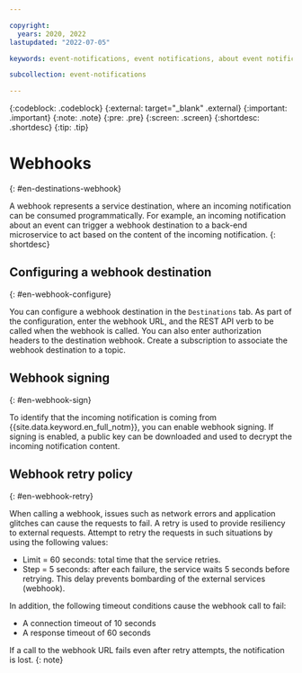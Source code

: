 ```yaml
---

copyright:
  years: 2020, 2022
lastupdated: "2022-07-05"

keywords: event-notifications, event notifications, about event notifications, destinations, webhook

subcollection: event-notifications

---
```


{:codeblock: .codeblock}
{:external: target="_blank" .external}
{:important: .important}
{:note: .note}
{:pre: .pre}
{:screen: .screen}
{:shortdesc: .shortdesc}
{:tip: .tip}

# Webhooks
{: #en-destinations-webhook}

A webhook represents a service destination, where an incoming notification can be consumed programmatically. For example, an incoming notification about an event can trigger a webhook destination to a back-end microservice to act based on the content of the incoming notification.
{: shortdesc}

## Configuring a webhook destination
{: #en-webhook-configure}

You can configure a webhook destination in the `Destinations` tab. As part of the configuration, enter the webhook URL, and the REST API verb to be called when the webhook is called. You can also enter authorization headers to the destination webhook. Create a subscription to associate the webhook destination to a topic.

## Webhook signing
{: #en-webhook-sign}

To identify that the incoming notification is coming from {{site.data.keyword.en_full_notm}}, you can enable webhook signing. If signing is enabled, a public key can be downloaded and used to decrypt the incoming notification content.

## Webhook retry policy
{: #en-webhook-retry}

When calling a webhook, issues such as network errors and application glitches can cause the requests to fail. A retry is used to provide resiliency to external requests. Attempt to retry the requests in such situations by using the following values:

- Limit = 60 seconds: total time that the service retries.
- Step = 5 seconds: after each failure, the service waits 5 seconds before retrying. This delay prevents bombarding of the external services (webhook).

In addition, the following timeout conditions cause the webhook call to fail:

- A connection timeout of 10 seconds
- A response timeout of 60 seconds

If a call to the webhook URL fails even after retry attempts, the notification is lost.
{: note}
